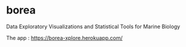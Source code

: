# borea
Data Exploratory Visualizations and Statistical Tools for Marine Biology

The app :
https://borea-xplore.herokuapp.com/
